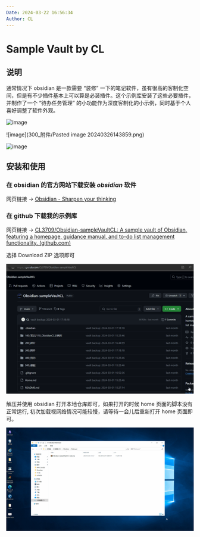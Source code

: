```yaml
---
Date: 2024-03-22 16:56:34
Author: CL
---
```


# Sample Vault by CL

## 说明

通常情况下 obsidian 是一款需要 “装修” 一下的笔记软件，虽有很高的客制化空间，但是有不少插件基本上可以算是必装插件。这个示例库安装了这些必要插件，并制作了一个 “待办任务管理” 的小功能作为深度客制化的小示例，同时基于个人喜好调整了软件外观。

![image](https://github.com/CL3709/Obsidian-sampleVaultCL/assets/140160162/34e2e433-7215-436a-bed1-8d93bb51f7e3)

![image](300_附件/Pasted image 20240326143859.png)

![image](300_附件/3.gif)

## 安装和使用

### 在 obsidian 的官方网站下载安装 *obsidian* 软件

网页链接 -> [Obsidian - Sharpen your thinking](https://obsidian.md/)

### 在 github 下载我的示例库

网页链接 -> [CL3709/Obsidian-sampleVaultCL: A sample vault of Obsidian, featuring a homepage, guidance manual, and to-do list management functionality. (github.com)](https://github.com/CL3709/Obsidian-sampleVaultCL)

选择 Download ZIP 选项即可

![image](300_附件/1.gif)

解压并使用 obsidian 打开本地仓库即可，如果打开的时候 home 页面的脚本没有正常运行, 初次加载视网络情况可能较慢，请等待一会儿后重新打开 home 页面即可。

![image](300_附件/2.gif)


